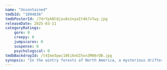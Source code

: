 ```yaml
---
name: "Uncontained"
tmdbId: "1094836"
tmdbPosterId: /7drYpkNlQjou0x1nyaIt4k7vTwy.jpg
releaseDate: 2025-03-11
categoryRatings:
    gore: 0
    creepy: 0
    jumpscares: 0
    suspense: 0
    psychological: 0
tmdbBackdropId: /t4Ime5pwc10Ei6nGIhxn3M06rDB.jpg
synopsis: "In the wintry forests of North America, a mysterious drifter struggles to protect an abandoned boy and his little sister from an infection that turns people into a feral-like state."
---
```


